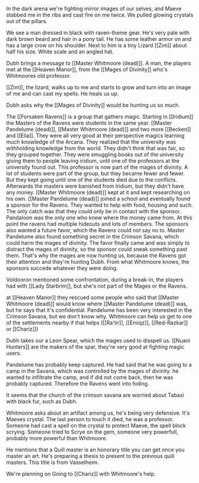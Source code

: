 In the dark arena we're fighting mirror images of our selves, and Maeve stabbed me in the ribs and cast fire on me twice.
We pulled glowing crystals out of the pillars.

We see a man dressed in black with raven-theme gear. He's very pale with dark brown beard and hair in a pony tail. He has some leather armor on and has a large crow on his shoulder.
Next to him is a tiny Lizard [[Zim]] about half his size. White scale and an angled hat.

Dubh brings a message to [[Master Whitmoore (dead)]]. A man, the players met at the [[Heaven Manor]], from the [[Mages of Divinity]] who's Whitmoores old professor.

[[Zim]], the lizard, walks up to me and starts to grow and turn into an image of me and can cast my spells. He heals us up.

Dubh asks why the [[Mages of Divinity]] would be hunting us so much.

The [[Forsaken Ravens]] is a group that gathers magic. Starting in [[Iridium]] the Masters of the Ravens were students in the same year. [[Master Pandelume (dead)]], [[Master Whitmoore (dead)]] and two more [[Becken]] and [[Elia]]. They were all very good at their perspective magics learning much knowledge of the Arcana. They realized that the university was withholding knowledge from the world. They didn't think that was fair, so they grouped together. They were smuggling books out of the university giving them to people leaving iridium, until one of the professors at the university found out. This professor is now part of the mages of divinity. A lot of students were part of the group, but they became fewer and fewer. But they kept going until one of the students died due to the conflicts. Afterwards the masters were banished from Iridium, but they didn't have any money.
[[Master Whitmoore (dead)]] kept at it and kept researching on his own.
[[Master Pandelume (dead)]] joined a school and eventually found a sponsor for the Ravens. They wanted to help with food, housing and such. The only catch was that they could only be in contact with the sponsor. Pandaloon was the only one who knew where the money came from. At this point the ravens had  multiple hideouts and lots of members.
The sponsors also wanted a future favor, which the Ravens could not say no to. Master Pandelume also found something secret in the Crimson Savana, which could harm the mages of divinity.
The favor finally came and was simply to distract the mages of divinity, so the sponsor could sneak something past them. That's why the mages are now hunting us, because the Ravens got their attention and they're hunting Dubh.
From what Whitmoore knows, the sponsors succede whatever they were doing.

Voldooron mentioned some confrontation, during a break-in, the players had with [[Lady Starbrim]], but she's not part of the Mages or the Ravens.

at [[Heaven Manor]] they rescued some people who said that [[Master Whitmoore (dead)]] would know where [[Master Pandelume (dead)]] was, but he says that it's confidential.
Pandelume has been very interested in the Crimson Savana, but we don't know why. Whitmoore can help us get to one of the settlements nearby if that helps ([[Ra'tir]], [[Emiqz]], [[Red-Razkar]] or [[Chariz]])

Dubh takes our a Leon Spear, which the mages used to disspell us. [[Nuani Hunters]] are the makers of the spar, they're very good at fighting magic users.

Pandelume has probably keep captured. He had said that he was going to a camp in the Savana, which was controlled by the mages of divinity. he wanted to infiltrate the camp, and if did not come back, then he was probably captured. Therefore the Ravens went into hiding.

It seems that the church of the crimson savana are worried about Tabaxi with black fur, such as Dubh.

Whitmoore asks about an artifact among us, he's being very defensive. It's Maeves crystal.
The last person to touch it died, he was a professor. Someone had cast a spell on the crystal to protect Maeve, the spell block scrying.
Someone tried to Scrye on the gem, someone very powerfull, probably more powerful than Whitmoore.

He mentions that a Quill master is an honorary title you can get once you master an art. He's preparing a thesis to present to the previous quill masters. This title is from Vasselheim.

We're planning on Going to [[Chariz]] with Whitmoore's help.